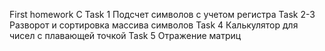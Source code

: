 First homework C
Task 1 Подсчет символов с учетом регистра
Task 2-3 Разворот и сортировка массива символов
Task 4 Калькулятор для чисел с плавающей точкой
Task 5 Отражение матриц
